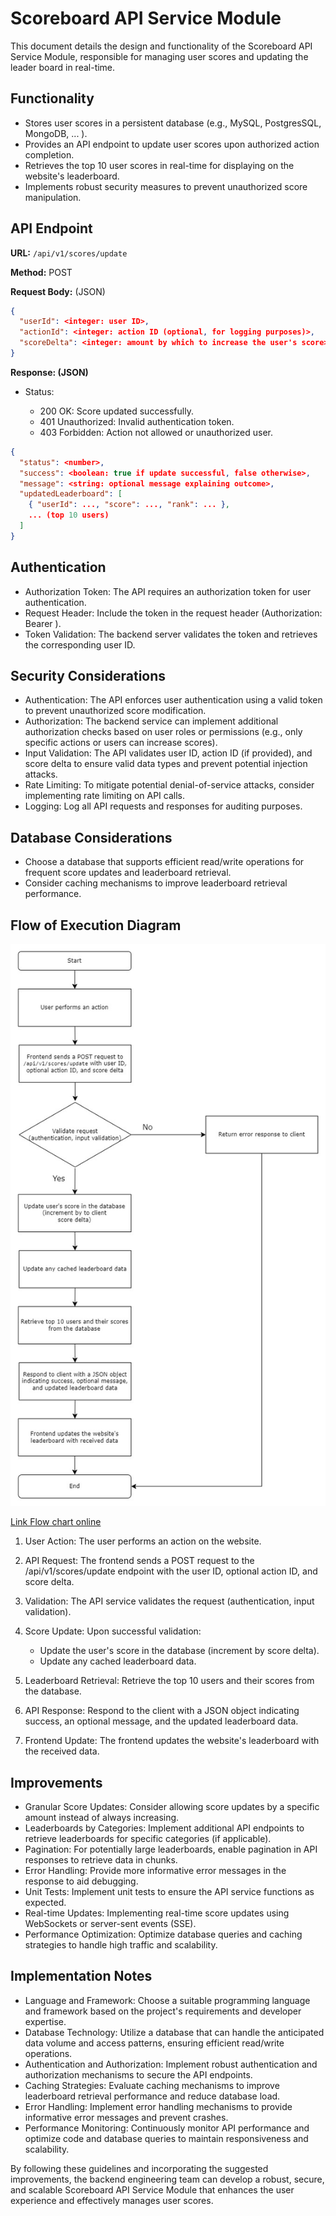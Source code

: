 # Scoreboard API Service Module

This document details the design and functionality of the Scoreboard API Service Module, responsible for managing user scores and updating the leader board in real-time.

## Functionality

- Stores user scores in a persistent database (e.g., MySQL, PostgresSQL, MongoDB, ... ).
- Provides an API endpoint to update user scores upon authorized action completion.
- Retrieves the top 10 user scores in real-time for displaying on the website's leaderboard.
- Implements robust security measures to prevent unauthorized score manipulation.

## API Endpoint

**URL:** `/api/v1/scores/update`

**Method:** POST

**Request Body:** (JSON)

```json
{
  "userId": <integer: user ID>,
  "actionId": <integer: action ID (optional, for logging purposes)>,
  "scoreDelta": <integer: amount by which to increase the user's score>
}
```

**Response: (JSON)**

- Status:

  - 200 OK: Score updated successfully.
  - 401 Unauthorized: Invalid authentication token.
  - 403 Forbidden: Action not allowed or unauthorized user.

```json
{
  "status": <number>,
  "success": <boolean: true if update successful, false otherwise>,
  "message": <string: optional message explaining outcome>,
  "updatedLeaderboard": [
    { "userId": ..., "score": ..., "rank": ... },
    ... (top 10 users)
  ]
}
```

## Authentication

- Authorization Token: The API requires an authorization token for user authentication.
- Request Header: Include the token in the request header (Authorization: Bearer <token>).
- Token Validation: The backend server validates the token and retrieves the corresponding user ID.

## Security Considerations

- Authentication: The API enforces user authentication using a valid token to prevent unauthorized score modification.
- Authorization: The backend service can implement additional authorization checks based on user roles or permissions (e.g., only specific actions or users can increase scores).
- Input Validation: The API validates user ID, action ID (if provided), and score delta to ensure valid data types and prevent potential injection attacks.
- Rate Limiting: To mitigate potential denial-of-service attacks, consider implementing rate limiting on API calls.
- Logging: Log all API requests and responses for auditing purposes.

## Database Considerations

- Choose a database that supports efficient read/write operations for frequent score updates and leaderboard retrieval.
- Consider caching mechanisms to improve leaderboard retrieval performance.

## Flow of Execution Diagram

![Flow chart](./Problem%206_%20Architecture.jpg)

[Link Flow chart online](https://drive.google.com/file/d/19jOV58qJgx2gwVnIYOwZnwyrAFTPc2RJ/view?usp=drive_link)

1. User Action: The user performs an action on the website.
2. API Request: The frontend sends a POST request to the /api/v1/scores/update endpoint with the user ID, optional action ID, and score delta.
3. Validation: The API service validates the request (authentication, input validation).
4. Score Update: Upon successful validation:

   - Update the user's score in the database (increment by score delta).
   - Update any cached leaderboard data.

5. Leaderboard Retrieval: Retrieve the top 10 users and their scores from the database.
6. API Response: Respond to the client with a JSON object indicating success, an optional message, and the updated leaderboard data.
7. Frontend Update: The frontend updates the website's leaderboard with the received data.

## Improvements

- Granular Score Updates: Consider allowing score updates by a specific amount instead of always increasing.
- Leaderboards by Categories: Implement additional API endpoints to retrieve leaderboards for specific categories (if applicable).
- Pagination: For potentially large leaderboards, enable pagination in API responses to retrieve data in chunks.
- Error Handling: Provide more informative error messages in the response to aid debugging.
- Unit Tests: Implement unit tests to ensure the API service functions as expected.
- Real-time Updates: Implementing real-time score updates using WebSockets or server-sent events (SSE).
- Performance Optimization: Optimize database queries and caching strategies to handle high traffic and scalability.

## Implementation Notes

- Language and Framework: Choose a suitable programming language and framework based on the project's requirements and developer expertise.
- Database Technology: Utilize a database that can handle the anticipated data volume and access patterns, ensuring efficient read/write operations.
- Authentication and Authorization: Implement robust authentication and authorization mechanisms to secure the API endpoints.
- Caching Strategies: Evaluate caching mechanisms to improve leaderboard retrieval performance and reduce database load.
- Error Handling: Implement error handling mechanisms to provide informative error messages and prevent crashes.
- Performance Monitoring: Continuously monitor API performance and optimize code and database queries to maintain responsiveness and scalability.

By following these guidelines and incorporating the suggested improvements, the backend engineering team can develop a robust, secure, and scalable Scoreboard API Service Module that enhances the user experience and effectively manages user scores.
